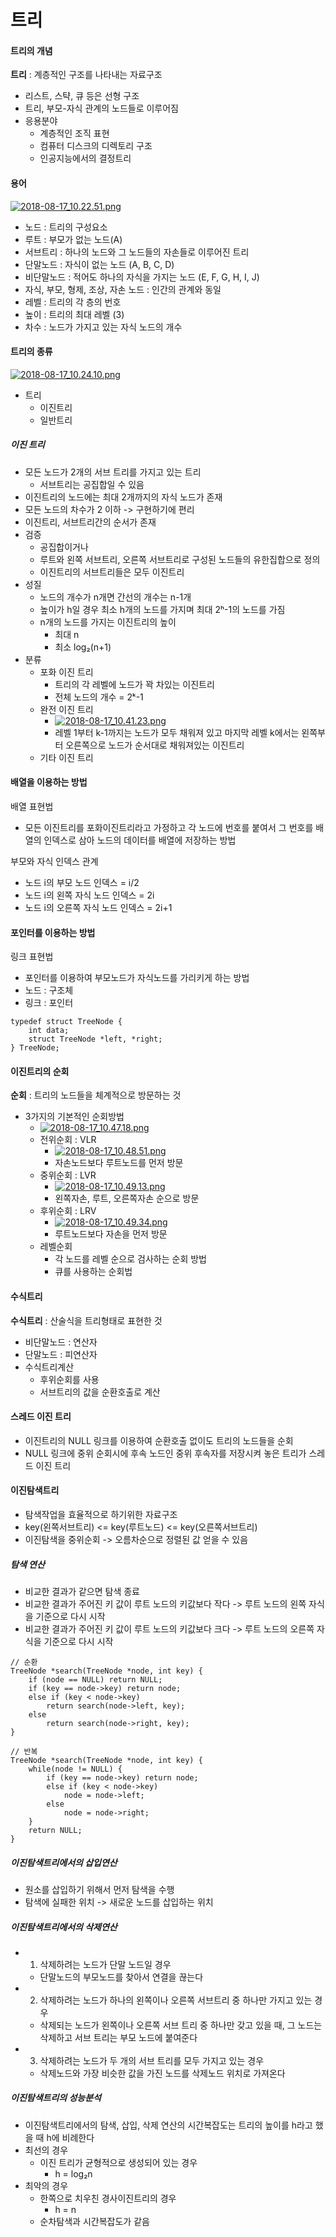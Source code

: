 # 트리
#### 트리의 개념
**트리** : 계층적인 구조를 나타내는 자료구조
- 리스트, 스탹, 큐 등은 선형 구조
- 트리, 부모-자식 관계의 노드들로 이루어짐
- 응용분야
    - 계층적인 조직 표현
    - 컴퓨터 디스크의 디렉토리 구조
    - 인공지능에서의 결정트리

#### 용어
[![2018-08-17_10.22.51.png](https://s22.postimg.cc/tpfkzyv01/2018-08-17_10.22.51.png)](https://postimg.cc/image/i0blc0419/)
- 노드 : 트리의 구성요소
- 루트 : 부모가 없는 노드(A)
- 서브트리 : 하나의 노드와 그 노드들의 자손들로 이루어진 트리
- 단말노드 : 자식이 없는 노드 (A, B, C, D)
- 비단말노드 : 적어도 하나의 자식을 가지는 노드 (E, F, G, H, I, J)
- 자식, 부모, 형제, 조상, 자손 노드 : 인간의 관계와 동일
- 레벨 : 트리의 각 층의 번호
- 높이 : 트리의 최대 레벨 (3)
- 차수 : 노드가 가지고 있는 자식 노드의 개수

#### 트리의 종류
[![2018-08-17_10.24.10.png](https://s22.postimg.cc/ybbp8cj41/2018-08-17_10.24.10.png)](https://postimg.cc/image/sae0b9whp/)
- 트리
    - 이진트리
    - 일반트리

##### 이진 트리
- 모든 노드가 2개의 서브 트리를 가지고 있는 트리
    - 서브트리는 공집합일 수 있음
- 이진트리의 노드에는 최대 2개까지의 자식 노드가 존재
- 모든 노드의 차수가 2 이하 -> 구현하기에 편리
- 이진트리, 서브트리간의 순서가 존재
- 검증
    - 공집합이거나
    - 루트와 왼쪽 서브트리, 오른쪽 서브트리로 구성된 노드들의 유한집합으로 정의
    - 이진트리의 서브트리들은 모두 이진트리
- 성질
    - 노드의 개수가 n개면 간선의 개수는 n-1개
    - 높이가 h일 경우 최소 h개의 노드를 가지며 최대 2ʰ-1의 노드를 가짐
    - n개의 노드를 가지는 이진트리의 높이
        - 최대 n
        - 최소 log₂(n+1)
- 분류
    - 포화 이진 트리
        - 트리의 각 레벨에 노드가 꽉 차있는 이진트리
        - 전체 노드의 개수 = 2ᵏ-1
    - 완전 이진 트리
        - [![2018-08-17_10.41.23.png](https://s22.postimg.cc/l9ulvou81/2018-08-17_10.41.23.png)](https://postimg.cc/image/yqrkek4jh/)
        - 레벨 1부터 k-1까지는 노드가 모두 채워져 있고 마지막 레벨 k에서는 왼쪽부터 오른쪽으로 노드가 순서대로 채워져있는 이진트리
    - 기타 이진 트리

#### 배열을 이용하는 방법
배열 표현법
- 모든 이진트리를 포화이진트리라고 가정하고 각 노드에 번호를 붙여서 그 번호를 배열의 인덱스로 삼아 노드의 데이터를 배열에 저장하는 방법

부모와 자식 인덱스 관계
- 노드 i의 부모 노드 인덱스 = i/2
- 노드 i의 왼쪽 자식 노드 인덱스 = 2i
- 노드 i의 오른쪽 자식 노드 인덱스 = 2i+1

#### 포인터를 이용하는 방법
링크 표현법
- 포인터를 이용하여 부모노드가 자식노드를 가리키게 하는 방법
- 노드 : 구조체
- 링크 : 포인터

~~~
typedef struct TreeNode {
    int data;
    struct TreeNode *left, *right;
} TreeNode;
~~~

#### 이진트리의 순회
**순회** : 트리의 노드들을 체계적으로 방문하는 것
- 3가지의 기본적인 순회방법
    - [![2018-08-17_10.47.18.png](https://s22.postimg.cc/6dw2oe8m9/2018-08-17_10.47.18.png)](https://postimg.cc/image/8v7tvnsil/)
    - 전위순회 : VLR
        - [![2018-08-17_10.48.51.png](https://s22.postimg.cc/5odacb30h/2018-08-17_10.48.51.png)](https://postimg.cc/image/5odacb30d/)
        - 자손노드보다 루트노드를 먼저 방문
    - 중위순회 : LVR
        - [![2018-08-17_10.49.13.png](https://s22.postimg.cc/fmy8y7rpd/2018-08-17_10.49.13.png)](https://postimg.cc/image/5pn855k3h/)
        - 왼쪽자손, 루트, 오른쪽자손 순으로 방문
    - 후위순회 : LRV
        - [![2018-08-17_10.49.34.png](https://s22.postimg.cc/v8fki6qsx/2018-08-17_10.49.34.png)](https://postimg.cc/image/p7hvl446l/)
        - 루트노드보다 자손을 먼저 방문
    - 레벨순회
        - 각 노드를 레벨 순으로 검사하는 순회 방법
        - 큐를 사용하는 순회법
  
#### 수식트리
**수식트리** : 산술식을 트리형태로 표현한 것
- 비단말노드 : 연산자
- 단말노드 : 피연산자
- 수식트리계산
    - 후위순회를 사용
    - 서브트리의 값을 순환호출로 계산

#### 스레드 이진 트리
- 이진트리의 NULL 링크를 이용하여 순환호출 없이도 트리의 노드들을 순회
- NULL 링크에 중위 순회시에 후속 노드인 중위 후속자를 저장시켜 놓은 트리가 스레드 이진 트리

#### 이진탐색트리
- 탐색작업을 효율적으로 하기위한 자료구조
- key(왼쪽서브트리) <= key(루트노드) <= key(오른쪽서브트리)
- 이진탐색을 중위순회 -> 오름차순으로 정렬된 값 얻을 수 있음

##### 탐색 연산
- 비교한 결과가 같으면 탐색 종료
- 비교한 결과가 주어진 키 값이 루트 노드의 키값보다 작다 -> 루트 노드의 왼쪽 자식을 기준으로 다시 시작
- 비교한 결과가 주어진 키 값이 루트 노드의 키값보다 크다 -> 루트 노드의 오른쪽 자식을 기준으로 다시 시작

~~~
// 순환
TreeNode *search(TreeNode *node, int key) {
    if (node == NULL) return NULL;
    if (key == node->key) return node;
    else if (key < node->key)
        return search(node->left, key);
    else
        return search(node->right, key);
}

// 반복
TreeNode *search(TreeNode *node, int key) {
    while(node != NULL) {
        if (key == node->key) return node;
        else if (key < node->key)
            node = node->left;
        else
            node = node->right;
    }
    return NULL;
}
~~~

##### 이진탐색트리에서의 삽입연산
- 원소를 삽입하기 위해서 먼저 탐색을 수행
- 탐색에 실패한 위치 -> 새로운 노드를 삽입하는 위치

##### 이진탐색트리에서의 삭제연산
- 1. 삭제하려는 노드가 단말 노드일 경우
    - 단말노드의 부모노드를 찾아서 연결을 끊는다
- 2. 삭제하려는 노드가 하나의 왼쪽이나 오른쪽 서브트리 중 하나만 가지고 있는 경우
    - 삭제되는 노드가 왼쪽이나 오른쪽 서브 트리 중 하나만 갖고 있을 때, 그 노드는 삭제하고 서브 트리는 부모 노드에 붙여준다
- 3. 삭제하려는 노드가 두 개의 서브 트리를 모두 가지고 있는 경우
    - 삭제노드와 가장 비슷한 값을 가진 노드를 삭제노드 위치로 가져온다

##### 이진탐색트리의 성능분석
- 이진탐색트리에서의 탐색, 삽입, 삭제 연산의 시간복잡도는 트리의 높이를 h라고 했을 때 h에 비례한다
- 최선의 경우
    - 이진 트리가 균형적으로 생성되어 있는 경우
        - h = log₂n
- 최악의 경우
    - 한쪽으로 치우친 경사이진트리의 경우
        - h = n
    - 순차탐색과 시간복잡도가 같음